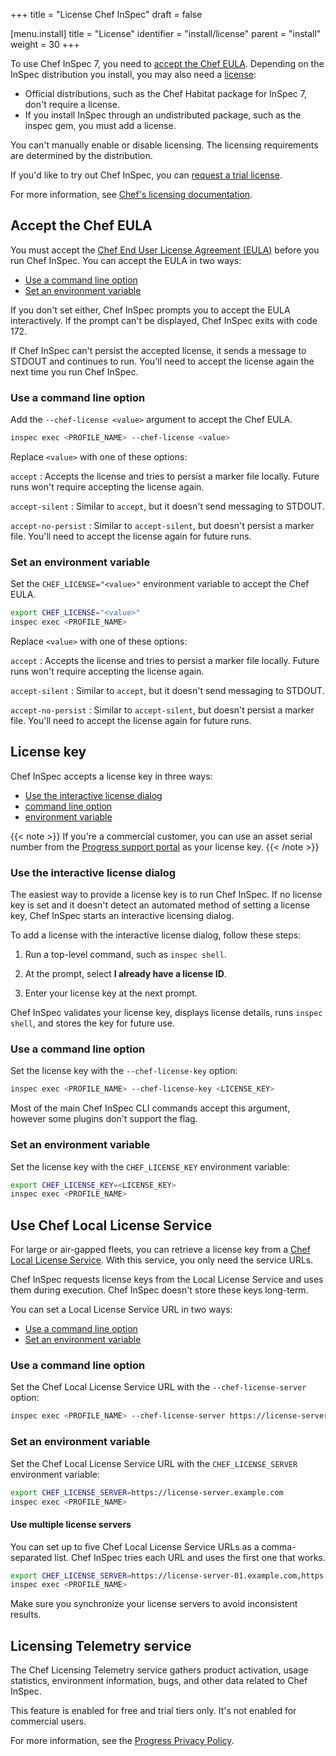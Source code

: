 +++
title = "License Chef InSpec"
draft = false

[menu.install]
    title = "License"
    identifier = "install/license"
    parent = "install"
    weight = 30
+++

To use Chef InSpec 7, you need to [accept the Chef EULA](#accept-the-chef-eula). Depending on the InSpec distribution you install, you may also need a [license](#license-key):

- Official distributions, such as the Chef Habitat package for InSpec 7, don't require a license.
- If you install InSpec through an undistributed package, such as the inspec gem, you must add a license.

You can't manually enable or disable licensing. The licensing requirements are determined by the distribution.

If you'd like to try out Chef InSpec, you can [request a trial license](https://www.chef.io/licensing/inspec/license-generation-free-trial).

For more information, see [Chef's licensing documentation](https://docs.chef.io/licensing/).

## Accept the Chef EULA

You must accept the [Chef End User License Agreement (EULA)](https://www.chef.io/end-user-license-agreement) before you run Chef InSpec. You can accept the EULA in two ways:

- [Use a command line option](#use-a-command-line-option)
- [Set an environment variable](#set-an-environment-variable)

If you don't set either, Chef InSpec prompts you to accept the EULA interactively. If the prompt can't be displayed, Chef InSpec exits with code 172.

If Chef InSpec can't persist the accepted license, it sends a message to STDOUT and continues to run. You'll need to accept the license again the next time you run Chef InSpec.

### Use a command line option

Add the `--chef-license <value>` argument to accept the Chef EULA.

```sh
inspec exec <PROFILE_NAME> --chef-license <value>
```

Replace `<value>` with one of these options:

`accept`
: Accepts the license and tries to persist a marker file locally. Future runs won't require accepting the license again.

`accept-silent`
: Similar to `accept`, but it doesn't send messaging to STDOUT.

`accept-no-persist`
: Similar to `accept-silent`, but doesn't persist a marker file. You'll need to accept the license again for future runs.

### Set an environment variable

Set the `CHEF_LICENSE="<value>"` environment variable to accept the Chef EULA.

```sh
export CHEF_LICENSE="<value>"
inspec exec <PROFILE_NAME>
```

Replace `<value>` with one of these options:

`accept`
: Accepts the license and tries to persist a marker file locally. Future runs won't require accepting the license again.

`accept-silent`
: Similar to `accept`, but it doesn't send messaging to STDOUT.

`accept-no-persist`
: Similar to `accept-silent`, but doesn't persist a marker file. You'll need to accept the license again for future runs.

## License key

Chef InSpec accepts a license key in three ways:

- [Use the interactive license dialog](#use-the-interactive-license-dialog)
- [command line option](#use-a-command-line-option-1)
- [environment variable](#set-an-environment-variable-1)

{{< note >}}
If you're a commercial customer, you can use an asset serial number from the [Progress support portal](https://community.progress.com/s/products/chef) as your license key.
{{< /note >}}

### Use the interactive license dialog

The easiest way to provide a license key is to run Chef InSpec.
If no license key is set and it doesn't detect an automated method of setting a license key, Chef InSpec starts an interactive licensing dialog.

To add a license with the interactive license dialog, follow these steps:

1. Run a top-level command, such as `inspec shell`.
1. At the prompt, select **I already have a license ID**.

1. Enter your license key at the next prompt.

Chef InSpec validates your license key, displays license details, runs `inspec shell`, and stores the key for future use.

### Use a command line option

Set the license key with the `--chef-license-key` option:

```sh
inspec exec <PROFILE_NAME> --chef-license-key <LICENSE_KEY>
```

Most of the main Chef InSpec CLI commands accept this argument, however some plugins don't support the flag.

### Set an environment variable

Set the license key with the `CHEF_LICENSE_KEY` environment variable:

```sh
export CHEF_LICENSE_KEY=<LICENSE_KEY>
inspec exec <PROFILE_NAME>
```

## Use Chef Local License Service

For large or air-gapped fleets, you can retrieve a license key from a [Chef Local License Service](https://docs.chef.io/licensing/local_license_service/). With this service, you only need the service URLs.

Chef InSpec requests license keys from the Local License Service and uses them during execution. Chef InSpec doesn't store these keys long-term.

You can set a Local License Service URL in two ways:

- [Use a command line option](#use-a-command-line-option-2)
- [Set an environment variable](#set-an-environment-variable-2)

### Use a command line option

Set the Chef Local License Service URL with the `--chef-license-server` option:

```sh
inspec exec <PROFILE_NAME> --chef-license-server https://license-server.example.com
```

### Set an environment variable

Set the Chef Local License Service URL with the `CHEF_LICENSE_SERVER` environment variable:

```sh
export CHEF_LICENSE_SERVER=https://license-server.example.com
inspec exec <PROFILE_NAME>
```

#### Use multiple license servers

You can set up to five Chef Local License Service URLs as a comma-separated list. Chef InSpec tries each URL and uses the first one that works.

```sh
export CHEF_LICENSE_SERVER=https://license-server-01.example.com,https://license-server-02.example.com
inspec exec <PROFILE_NAME>
```

Make sure you synchronize your license servers to avoid inconsistent results.

## Licensing Telemetry service

The Chef Licensing Telemetry service gathers product activation, usage statistics, environment information, bugs, and other data related to Chef InSpec.

This feature is enabled for free and trial tiers only. It's not enabled for commercial users.

For more information, see the [Progress Privacy Policy](https://www.progress.com/legal/privacy-policy).
